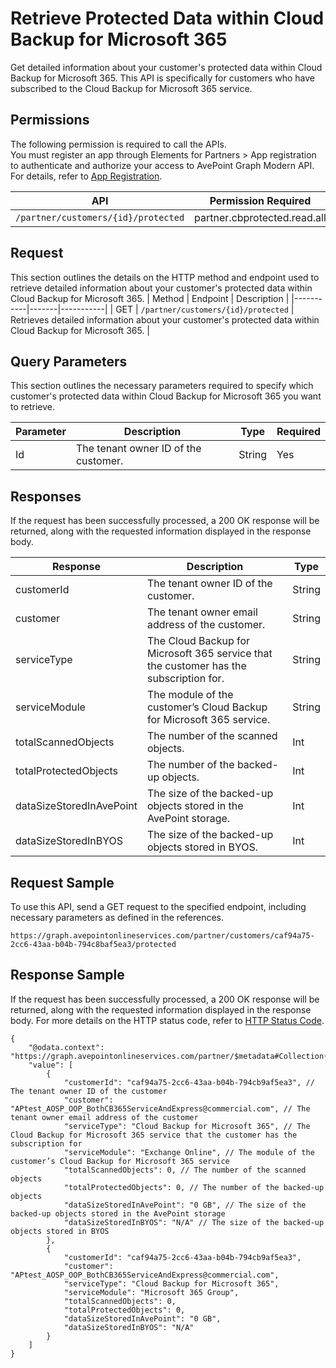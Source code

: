 # Retrieve Protected Data within Cloud Backup for Microsoft 365

Get detailed information about your customer's protected data within Cloud Backup for Microsoft 365. This API is specifically for customers who have subscribed to the Cloud Backup for Microsoft 365 service.

## Permissions  

The following permission is required to call the APIs.  
You must register an app through Elements for Partners > App registration to authenticate and authorize your access to AvePoint Graph Modern API. For details, refer to [App Registration](https://cdn.avepoint.com/assets/apelements-webhelp/avepoint-elements-for-partners/index.htm#!Documents/appregistration.htm).  

| API | Permission Required  |
|-----------|-------|
| `/partner/customers/{id}/protected` |partner.cbprotected.read.all |  

## Request
This section outlines the details on the HTTP method and endpoint used to retrieve detailed information about your customer's protected data within Cloud Backup for Microsoft 365.
| Method | Endpoint  | Description |
|-----------|-------|-----------|
| GET | `/partner/customers/{id}/protected` | Retrieves detailed information about your customer's protected data within Cloud Backup for Microsoft 365. |

## Query Parameters  

This section outlines the necessary parameters required to specify which customer's protected data within Cloud Backup for Microsoft 365 you want to retrieve.  

| Parameter | Description | Type | Required |
| --- | --- | --- | --- |
| Id | The tenant owner ID of the customer. | String | Yes |

## Responses

If the request has been successfully processed, a 200 OK response will be returned, along with the requested information displayed in the response body.

| Response | Description | Type |
| --- | --- | --- |
| customerId | The tenant owner ID of the customer. | String |
| customer | The tenant owner email address of the customer. | String |
| serviceType | The Cloud Backup for Microsoft 365 service that the customer has the subscription for. | String |
| serviceModule | The module of the customer’s Cloud Backup for Microsoft 365 service. | String |
| totalScannedObjects | The number of the scanned objects. | Int |
| totalProtectedObjects | The number of the backed-up objects. | Int |
| dataSizeStoredInAvePoint | The size of the backed-up objects stored in the AvePoint storage. | Int |
| dataSizeStoredInBYOS | The size of the backed-up objects stored in BYOS. | Int |

## Request Sample  
To use this API, send a GET request to the specified endpoint, including necessary parameters as defined in the references.
```
https://graph.avepointonlineservices.com/partner/customers/caf94a75-2cc6-43aa-b04b-794c8baf5ea3/protected
```

## Response Sample
If the request has been successfully processed, a 200 OK response will be returned, along with the requested information displayed in the response body. For more details on the HTTP status code, refer to [HTTP Status Code](/docs/use-avepoint-graph-modern-API/##HTTP-Status-Code).
```
{
    "@odata.context": "https://graph.avepointonlineservices.com/partner/$metadata#Collection(Portal.Api.Model.CustomerOverallProtected)",
    "value": [
        {
            "customerId": "caf94a75-2cc6-43aa-b04b-794cb9af5ea3", // The tenant owner ID of the customer
            "customer": "APtest_AOSP_OOP_BothCB365ServiceAndExpress@commercial.com", // The tenant owner email address of the customer
            "serviceType": "Cloud Backup for Microsoft 365", // The Cloud Backup for Microsoft 365 service that the customer has the subscription for
            "serviceModule": "Exchange Online", // The module of the customer’s Cloud Backup for Microsoft 365 service
            "totalScannedObjects": 0, // The number of the scanned objects
            "totalProtectedObjects": 0, // The number of the backed-up objects
            "dataSizeStoredInAvePoint": "0 GB", // The size of the backed-up objects stored in the AvePoint storage
            "dataSizeStoredInBYOS": "N/A" // The size of the backed-up objects stored in BYOS
        },
        {
            "customerId": "caf94a75-2cc6-43aa-b04b-794cb9af5ea3",
            "customer": "APtest_AOSP_OOP_BothCB365ServiceAndExpress@commercial.com",
            "serviceType": "Cloud Backup for Microsoft 365",
            "serviceModule": "Microsoft 365 Group",
            "totalScannedObjects": 0,
            "totalProtectedObjects": 0,
            "dataSizeStoredInAvePoint": "0 GB",
            "dataSizeStoredInBYOS": "N/A"
        }
    ]
}
```
